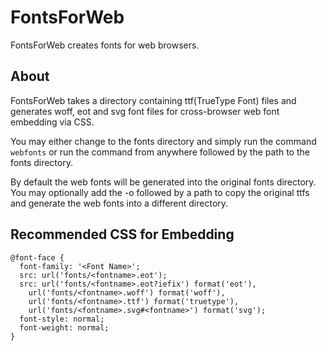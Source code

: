 FontsForWeb
===========

FontsForWeb creates fonts for web browsers.

About
-----

FontsForWeb takes a directory containing ttf(TrueType Font) files and generates woff, eot and svg font files for cross-browser web font embedding via CSS.

You may either change to the fonts directory and simply run the command `webfonts` or run the command from anywhere followed by the path to the fonts directory.

By default the web fonts will be generated into the original fonts directory. You may optionally add the -o followed by a path to copy the original ttfs and generate the web fonts into a different directory.

Recommended CSS for Embedding
-----------------------------

	@font-face {
	  font-family: '<Font Name>';
	  src: url('fonts/<fontname>.eot');
	  src: url('fonts/<fontname>.eot?iefix') format('eot'),
	    url('fonts/<fontname>.woff') format('woff'),
	    url('fonts/<fontname>.ttf') format('truetype'),
	    url('fonts/<fontname>.svg#<fontname>') format('svg');
	  font-style: normal;
	  font-weight: normal;
	}
